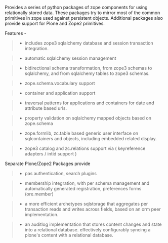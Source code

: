 Provides a series of python packages of zope components for using relationally stored data. These packages try to mirror most of the common primitives in zope used against persistent objects. Additional packages also provide support for Plone
and Zope2 primitives.

Features -

> - includes zope3 sqlalchemy database and session transaction integration.

> - automatic sqlalchemy session management

> - bidirectional schema transformation, from zope3 schemas to sqlalchemy, and from sqlalchemy tables to zope3 schemas.

> - zope.schema.vocabulary support

> - container and application support

> - traversal patterns for applications and containers for date and attribute based urls.

> - property validation on sqlalchemy mapped objects based on zope.schema

> - zope.formlib, zc.table based generic user interface on sqlcontainers and objects, including embedded related display.

> - zope3 catalog and zc.relations support via ( keyreference adapters / intid support )

Separate Plone/Zope2 Packages provide

> - pas authentication, search plugins

> - membership integration, with per schema management and automatically generated registration, preferences forms (ore.member)

> - a more efficient archetypes sqlstorage that aggregates per transaction reads and writes across fields, based on an orm peer implementation.

> - an auditlog implementation that stores content changes and state into a relational database. effectively configurably syncing a plone's content with a relational database.
